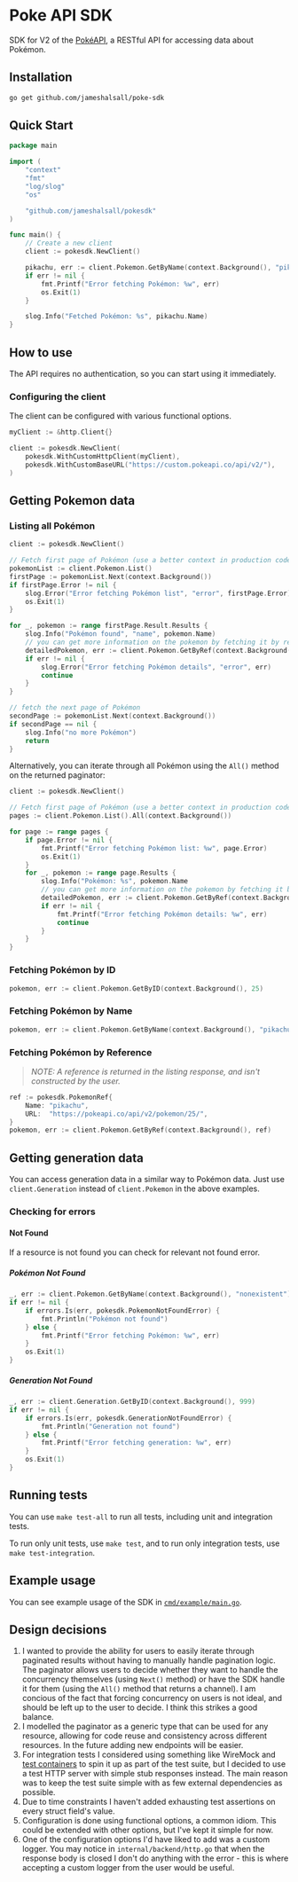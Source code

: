 # Poke API SDK

SDK for V2 of the [PokéAPI](https://pokeapi.co), a RESTful API for accessing data about Pokémon.

## Installation

```bash
go get github.com/jameshalsall/poke-sdk
```

## Quick Start

```go
package main

import (
	"context"
	"fmt"
	"log/slog"
	"os"

	"github.com/jameshalsall/pokesdk"
)

func main() {
	// Create a new client
	client := pokesdk.NewClient()

	pikachu, err := client.Pokemon.GetByName(context.Background(), "pikachu")
	if err != nil {
		fmt.Printf("Error fetching Pokémon: %w", err)
		os.Exit(1)
	}

	slog.Info("Fetched Pokémon: %s", pikachu.Name)
}
```

## How to use

The API requires no authentication, so you can start using it immediately.

### Configuring the client
The client can be configured with various functional options.

```go
myClient := &http.Client{}

client := pokesdk.NewClient(
	pokesdk.WithCustomHttpClient(myClient),
	pokesdk.WithCustomBaseURL("https://custom.pokeapi.co/api/v2/"),
)
```

## Getting Pokemon data
### Listing all Pokémon

```go
client := pokesdk.NewClient()

// Fetch first page of Pokémon (use a better context in production code)
pokemonList := client.Pokemon.List()
firstPage := pokemonList.Next(context.Background())
if firstPage.Error != nil {
    slog.Error("Error fetching Pokémon list", "error", firstPage.Error)
	os.Exit(1)
}

for _, pokemon := range firstPage.Result.Results {
    slog.Info("Pokémon found", "name", pokemon.Name)
	// you can get more information on the pokemon by fetching it by ref
	detailedPokemon, err := client.Pokemon.GetByRef(context.Background(), pokemon)
	if err != nil {
        slog.Error("Error fetching Pokémon details", "error", err)
		continue
	}
}

// fetch the next page of Pokémon
secondPage := pokemonList.Next(context.Background())
if secondPage == nil {
    slog.Info("no more Pokémon")
	return
}
```

Alternatively, you can iterate through all Pokémon using the `All()` method on the returned paginator:
```go
client := pokesdk.NewClient()

// Fetch first page of Pokémon (use a better context in production code)
pages := client.Pokemon.List().All(context.Background())

for page := range pages {
	if page.Error != nil {
		fmt.Printf("Error fetching Pokémon list: %w", page.Error)
		os.Exit(1)
	}
	for _, pokemon := range page.Results {
		slog.Info("Pokémon: %s", pokemon.Name
		// you can get more information on the pokemon by fetching it by ref
		detailedPokemon, err := client.Pokemon.GetByRef(context.Background(), pokemon)
		if err != nil {
			fmt.Printf("Error fetching Pokémon details: %w", err)
			continue
		}
	}
}
```

### Fetching Pokémon by ID
```go
pokemon, err := client.Pokemon.GetByID(context.Background(), 25)
```
 
### Fetching Pokémon by Name
```go
pokemon, err := client.Pokemon.GetByName(context.Background(), "pikachu")
```
### Fetching Pokémon by Reference

>_NOTE: A reference is returned in the listing response, and isn't constructed by the user._

```go
ref := pokesdk.PokemonRef{
    Name: "pikachu",
    URL:  "https://pokeapi.co/api/v2/pokemon/25/",
}
pokemon, err := client.Pokemon.GetByRef(context.Background(), ref)
```

## Getting generation data

You can access generation data in a similar way to Pokémon data. Just use `client.Generation` instead of `client.Pokemon` in the above examples.

### Checking for errors
#### Not Found
If a resource is not found you can check for relevant not found error.

##### Pokémon Not Found

```go
_, err := client.Pokemon.GetByName(context.Background(), "nonexistent")
if err != nil {
	if errors.Is(err, pokesdk.PokemonNotFoundError) {
		fmt.Println("Pokémon not found")
	} else {
		fmt.Printf("Error fetching Pokémon: %w", err)
	}
	os.Exit(1)
}
```

##### Generation Not Found
```go
_, err := client.Generation.GetByID(context.Background(), 999)
if err != nil {
	if errors.Is(err, pokesdk.GenerationNotFoundError) {
		fmt.Println("Generation not found")
	} else {
		fmt.Printf("Error fetching generation: %w", err)
	}
	os.Exit(1)
}
```

## Running tests

You can use `make test-all` to run all tests, including unit and integration tests.

To run only unit tests, use `make test`, and to run only integration tests, use `make test-integration`.

## Example usage

You can see example usage of the SDK in [`cmd/example/main.go`](/cmd/example/main.go).

## Design decisions

1. I wanted to provide the ability for users to easily iterate through paginated results without having to manually handle pagination logic. The paginator allows users to decide whether they want to handle the concurrency themselves (using `Next()` method) or have the SDK handle it for them (using the `All()` method that returns a channel). I am concious of the fact that forcing concurrency on users is not ideal, and should be left up to the user to decide. I think this strikes a good balance.
2. I modelled the paginator as a generic type that can be used for any resource, allowing for code reuse and consistency across different resources. In the future adding new endpoints will be easier.
3. For integration tests I considered using something like WireMock and [test containers](https://golang.testcontainers.org) to spin it up as part of the test suite, but I decided to use a test HTTP server with simple stub responses instead. The main reason was to keep the test suite simple with as few external dependencies as possible.
4. Due to time constraints I haven't added exhausting test assertions on every struct field's value.
5. Configuration is done using functional options, a common idiom. This could be extended with other options, but I've kept it simple for now.
6. One of the configuration options I'd have liked to add was a custom logger. You may notice in `internal/backend/http.go` that when the response body is closed I don't do anything with the error - this is where accepting a custom logger from the user would be useful.
